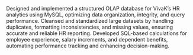 Designed and implemented a structured OLAP database for VivaK’s HR analytics using MySQL, optimizing data organization, integrity, and query performance.
Cleansed and standardized large datasets by handling duplicates, formatting inconsistencies, and missing values, ensuring accurate and reliable HR reporting.
Developed SQL-based calculations for employee experience, salary increments, and dependent benefits, automating performance tracking and enhancing decision-making.
